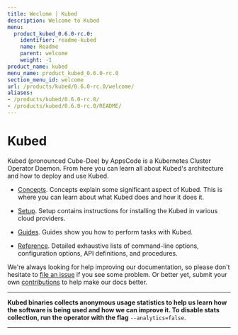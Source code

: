 ```yaml
---
title: Weclome | Kubed
description: Welcome to Kubed
menu:
  product_kubed_0.6.0-rc.0:
    identifier: readme-kubed
    name: Readme
    parent: welcome
    weight: -1
product_name: kubed
menu_name: product_kubed_0.6.0-rc.0
section_menu_id: welcome
url: /products/kubed/0.6.0-rc.0/welcome/
aliases:
- /products/kubed/0.6.0-rc.0/
- /products/kubed/0.6.0-rc.0/README/
---
```


# Kubed
Kubed (pronounced Cube-Dee) by AppsCode is a Kubernetes Cluster Operator Daemon. From here you can learn all about Kubed's architecture and how to deploy and use Kubed.

- [Concepts](/products/kubed/0.6.0-rc.0/concepts/). Concepts explain some significant aspect of Kubed. This is where you can learn about what Kubed does and how it does it.

- [Setup](/products/kubed/0.6.0-rc.0/setup/). Setup contains instructions for installing
  the Kubed in various cloud providers.

- [Guides](/products/kubed/0.6.0-rc.0/guides/). Guides show you how to perform tasks with Kubed.

- [Reference](/products/kubed/0.6.0-rc.0/reference/). Detailed exhaustive lists of
command-line options, configuration options, API definitions, and procedures.

We're always looking for help improving our documentation, so please don't hesitate to [file an issue](https://github.com/appscode/kubed/issues/new) if you see some problem. Or better yet, submit your own [contributions](/products/kubed/0.6.0-rc.0/CONTRIBUTING) to help
make our docs better.

---

**Kubed binaries collects anonymous usage statistics to help us learn how the software is being used and how we can improve it. To disable stats collection, run the operator with the flag** `--analytics=false`.

---
